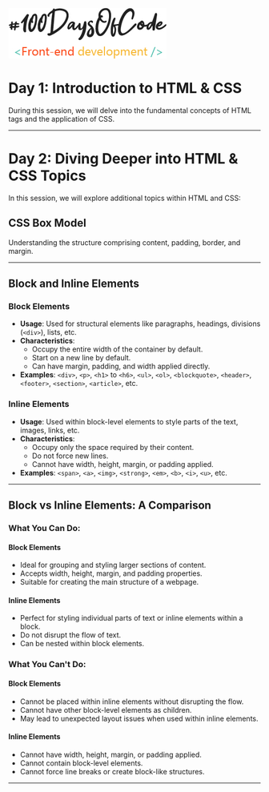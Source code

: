 ![Screenshot](./assets/100ofcode.jfif)

# Day 1: Introduction to HTML & CSS

During this session, we will delve into the fundamental concepts of HTML tags and the application of CSS.

---

# Day 2: Diving Deeper into HTML & CSS Topics

In this session, we will explore additional topics within HTML and CSS:

## CSS Box Model

Understanding the structure comprising content, padding, border, and margin.

---

## Block and Inline Elements

### Block Elements

- **Usage**: Used for structural elements like paragraphs, headings, divisions (`<div>`), lists, etc.
- **Characteristics**:
  - Occupy the entire width of the container by default.
  - Start on a new line by default.
  - Can have margin, padding, and width applied directly.
- **Examples**: `<div>`, `<p>`, `<h1>` to `<h6>`, `<ul>`, `<ol>`, `<blockquote>`, `<header>`, `<footer>`, `<section>`, `<article>`, etc.

### Inline Elements

- **Usage**: Used within block-level elements to style parts of the text, images, links, etc.
- **Characteristics**:
  - Occupy only the space required by their content.
  - Do not force new lines.
  - Cannot have width, height, margin, or padding applied.
- **Examples**: `<span>`, `<a>`, `<img>`, `<strong>`, `<em>`, `<b>`, `<i>`, `<u>`, etc.

---

## Block vs Inline Elements: A Comparison

### What You Can Do:

#### Block Elements

- Ideal for grouping and styling larger sections of content.
- Accepts width, height, margin, and padding properties.
- Suitable for creating the main structure of a webpage.

#### Inline Elements

- Perfect for styling individual parts of text or inline elements within a block.
- Do not disrupt the flow of text.
- Can be nested within block elements.

### What You Can't Do:

#### Block Elements

- Cannot be placed within inline elements without disrupting the flow.
- Cannot have other block-level elements as children.
- May lead to unexpected layout issues when used within inline elements.

#### Inline Elements

- Cannot have width, height, margin, or padding applied.
- Cannot contain block-level elements.
- Cannot force line breaks or create block-like structures.

---
